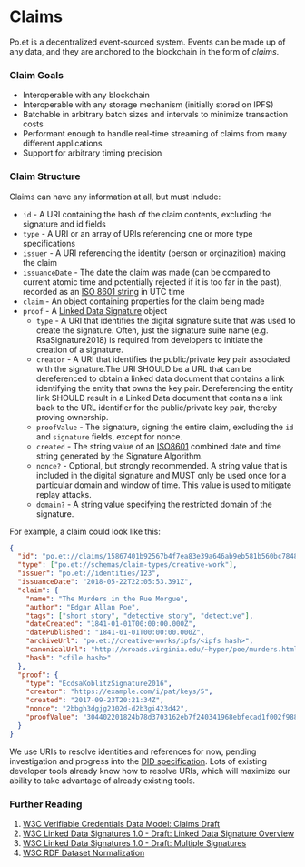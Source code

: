 # Claims

Po.et is a decentralized event-sourced system. Events can be made up of any data, and they are anchored to the blockchain in the form of _claims_.

### Claim Goals

* Interoperable with any blockchain
* Interoperable with any storage mechanism (initially stored on IPFS)
* Batchable in arbitrary batch sizes and intervals to minimize transaction costs
* Performant enough to handle real-time streaming of claims from many different applications
* Support for arbitrary timing precision

### Claim Structure

Claims can have any information at all, but must include:

* `id` - A URI containing the hash of the claim contents, excluding the signature and id fields
* `type` - A URI or an array of URIs referencing one or more type specifications
* `issuer` - A URI referencing the identity (person or orginazition) making the claim
* `issuanceDate` - The date the claim was made (can be compared to current atomic time and potentially rejected if it is too far in the past), recorded as an [ISO 8601 string](https://en.wikipedia.org/wiki/ISO_8601) in UTC time
* `claim` - An object containing properties for the claim being made
* `proof` - A [Linked Data Signature](https://w3c-dvcg.github.io/ld-signatures/#linked-data-signature-overview) object
  - `type` - A URI that identifies the digital signature suite that was used to create the signature. Often, just the signature suite name (e.g. RsaSignature2018) is required from developers to initiate the creation of a signature. 
  - `creator` - A URI that identifies the public/private key pair associated with the signature.The URI SHOULD be a URL that can be 
  dereferenced to obtain a linked data document that contains a link identifying the entity that owns the key pair. 
  Dereferencing the entity link SHOULD result in a Linked Data document that contains a link back to the URL identifier 
  for the public/private key pair, thereby proving ownership.
  - `proofValue` - The signature, signing the entire claim, excluding the `id` and `signature` fields, except for nonce.
  - `created` - The string value of an [ISO8601](https://www.iso.org/standard/40874.html) combined date and time string generated by the Signature Algorithm.
  - `nonce?` - Optional, but strongly recommended. A string value that is included in the digital signature and MUST only be used once for a particular domain and window of time. This value is used to mitigate replay attacks.
  - `domain?` - A string value specifying the restricted domain of the signature.

For example, a claim could look like this:


```json
{
  "id": "po.et://claims/15867401b92567b4f7ea83e39a646ab9eb581b560bc78488b7a0c1b586c70215",
  "type": ["po.et://schemas/claim-types/creative-work"],
  "issuer": "po.et://identities/123",
  "issuanceDate": "2018-05-22T22:05:53.391Z",
  "claim": {
    "name": "The Murders in the Rue Morgue",
    "author": "Edgar Allan Poe",
    "tags": ["short story", "detective story", "detective"],
    "dateCreated": "1841-01-01T00:00:00.000Z",
    "datePublished": "1841-01-01T00:00:00.000Z",
    "archiveUrl": "po.et://creative-works/ipfs/<ipfs hash>",
    "canonicalUrl": "http://xroads.virginia.edu/~hyper/poe/murders.html",
    "hash": "<file hash>"
  },
  "proof": {
    "type": "EcdsaKoblitzSignature2016",
    "creator": "https://example.com/i/pat/keys/5",
    "created": "2017-09-23T20:21:34Z",
    "nonce": "2bbgh3dgjg2302d-d2b3gi423d42",
    "proofValue": "304402201824b78d3703162eb7f240341968ebfecad1f002f988dbc9ec80c1317e49d6290220470124c7425a5d8024778991863f0a25931a7e45fb72223bea81728a08e30b50",
  }
}
```

We use URIs to resolve identities and references for now, pending investigation and progress into the [DID specification](https://w3c-ccg.github.io/did-spec/). Lots of existing developer tools already know how to resolve URIs, which will maximize our ability to take advantage of already existing tools.

### Further Reading
1. [W3C Verifiable Credentials Data Model: Claims Draft](https://w3c.github.io/vc-data-model/#claims)
2. [W3C Linked Data Signatures 1.0 - Draft: Linked Data Signature Overview](https://w3c-dvcg.github.io/ld-signatures/#linked-data-signature-overview)
3. [W3C Linked Data Signatures 1.0 - Draft: Multiple Signatures](https://w3c-dvcg.github.io/ld-signatures/#multiple-signatures)
4. [W3C RDF Dataset Normalization](https://json-ld.github.io/normalization/spec/)
